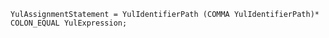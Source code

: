 <!-- This file is generated automatically by infrastructure scripts. Please don't edit by hand. -->

```{ .ebnf .slang-ebnf #YulAssignmentStatement }
YulAssignmentStatement = YulIdentifierPath (COMMA YulIdentifierPath)* COLON_EQUAL YulExpression;
```
